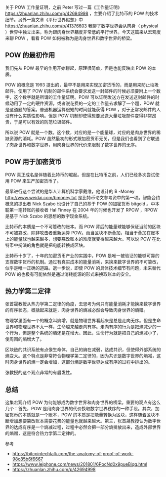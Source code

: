 关于 POW 工作量证明，之前 Peter 写过一篇《工作量证明》 https://zhuanlan.zhihu.com/p/42694998 ，主要介绍了比特币的  POW 的技术细节。另外一篇文章《平行世界假想》中 https://zhuanlan.zhihu.com/p/41376603 我聊了数字世界会从肉身（ physical ）世界中独立出来，称为跟肉身世界耦度非常低的平行世界。今天这篇来从宏观度来聊 POW ，看看 POW 如何被称为是肉身世界和数字世界的桥梁。

## POW 的最初作用

我们先从 POW 最早的作用开始聊起，原理很简单，但是也能反映出 POW 的本质。

POW 的概念是 1993 提出的，最早不是用来实现加密货币的，而是用来防止垃圾邮件。使用了 POW 机制的邮件系统会要求发送一封邮件的时候必须要附上一个数字，这个数字就是所谓的工作量证明。POW 可以证明发送方在发送这封邮件的时候动用了一定的硬件资源，或者说花费的一定的工作量去求解了一个题，POW 就是这道题的答案。普通机器运算很短的时间就能获得 POW ，对于正常发邮件的人没有什么实质性影响。但是 POW 机制却使得想要发送大量垃圾邮件变得非常昂贵，于是可以有效的防范垃圾邮件。

所以说 POW 就是一个数。这个数，对应的是一个能量球，对应的是肉身世界的稀缺资源的消耗。POW 虽然最初的形式跟加密货币无关，但是我们也看到了它联通了肉身世界和数字世界，用肉身世界的代价来限制了数字世界的无序。

##  POW 用于加密货币

POW 真正成名是伴随着比特币的崛起。但是在比特币之前，人们已经多次尝试使用 POW 来生产加密货币了。

最早进行这个尝试的是华人计算机科学家戴维，他设计的 B
-Money http://www.weidai.com/bmoney.txt 是比特币论文参考资中的第一项。智能合约概念的提出者 Nick Szabo 也设计了自己的基于 POW 的加密货币 bitgold 。中本聪第一笔转账的接收者 Hal Finney 在 2004 年的时候也开发了 RPOW ，RPOW 是基于 Nick Szabo 的思想的数字现金系统。

比特币的本质是一个不可篡改的账本。而 POW 背后的能量球能够保证当前的区块不可被篡改，除非攻击者重新运算 POW。而当区块不断叠加，相当于叠加在账本上的能量球也越来越多，想要篡改账本的难度就变得越来越大。可以说 POW 在比特币中扮演的角色就是把电能转换成区块。

比特币十岁了，十年的加密货币产业的实践中，POW 是唯一被验证的能够可靠的支撑数字货币的机制。通过有真实成本的能量消耗，来换来数字世界的不可篡改，似乎是唯一正确的道路。退一步说，即使 POW 的具体技术细节有问题，未来替代 POW 的也极有可能依然是通过消耗能源的形式来换取账本的安全。

## 热力学第二定律

张首晟教授从热力学第二定律的角度，去思考为何只有能量消耗才能换来数字世界的有序状态，概括起来就是，肉身世界的熵减必然会导致肉身世界的熵赠。

物理学里面有一个的概念叫熵增，就是物理世界看起来是总是走向无序。但是生命世界和物理世界不太一样，生命越来越走向有序。走向有序的行为是把熵减少的一个行为，但是整个系统的熵还是在增大。因此，生命行为就是把自己的熵减小了，使周围的熵增大了。

区块链的共识系统有点像生命体，自己的熵在减弱，达成共识，但使得外部系统的熵变大。这个特点是非常符合物理学第二定律的，因为共识是数字世界的熵减，这时肉身世界的熵一定会增加，这部分熵是数字世界达成有序的过程中排出的。

张教授的这个观点非常的有启发性。

## 总结

这集宏观介绍 POW 为何能够成为数字世界和肉身世界的桥梁。重要的观点有这么几个：首先，POW 是用肉身世界的代价换取数字世界秩序的一种手段。其次，加密货币的本质就是一个账本，POW 的本质是把能量转换为区块，这样随着区块不断增加想要篡改账本需要花费的能量也就越来越大。第三，张首晟教授认为数字世界的达成有序是一个熵减过程，过程中必然会把一部分熵排放出来，造成外部世界的熵赠，这是符合热力学第二定律的。

参考

- https://bitcointechtalk.com/the-anatomy-of-proof-of-work-98c85b6f6667
- https://www.leiphone.com/news/201801/6PocNd0x9pueBiqq.html
- https://zhuanlan.zhihu.com/p/42694998
